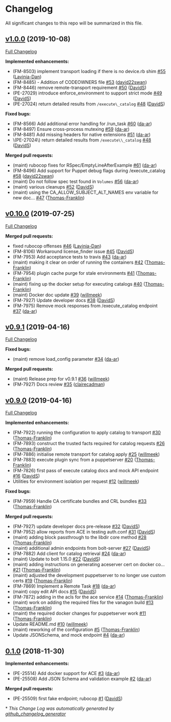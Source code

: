 # Changelog

All significant changes to this repo will be summarized in this file.


## [v1.0.0](https://github.com/puppetlabs/ace/tree/v1.0.0) (2019-10-08)
[Full Changelog](https://github.com/puppetlabs/ace/compare/v0.10.0...v1.0.0)

**Implemented enhancements:**

- \(FM-8503\) implement transport loading if there is no device.rb shim [\#55](https://github.com/puppetlabs/ace/pull/55) ([Lavinia-Dan](https://github.com/Lavinia-Dan))
- \(FM-8485\) - Addition of CODEOWNERS file [\#53](https://github.com/puppetlabs/ace/pull/53) ([david22swan](https://github.com/david22swan))
- \(FM-8446\) remove remote-transport requirement [\#50](https://github.com/puppetlabs/ace/pull/50) ([DavidS](https://github.com/DavidS))
- \(PE-27029\) introduce enforce\_environment to support strict mode [\#49](https://github.com/puppetlabs/ace/pull/49) ([DavidS](https://github.com/DavidS))
- \(PE-27024\) return detailed results from `/execute\_catalog` [\#48](https://github.com/puppetlabs/ace/pull/48) ([DavidS](https://github.com/DavidS))

**Fixed bugs:**

- \(FM-8566\) Add additional error handling for /run\_task [\#60](https://github.com/puppetlabs/ace/pull/60) ([da-ar](https://github.com/da-ar))
- \(FM-8497\) Ensure cross-process mutexing [\#59](https://github.com/puppetlabs/ace/pull/59) ([da-ar](https://github.com/da-ar))
- \(FM-8481\) Add missing headers for native extensions [\#51](https://github.com/puppetlabs/ace/pull/51) ([da-ar](https://github.com/da-ar))
- \\(PE-27024\\) return detailed results from `/execute\\_catalog` [\#48](https://github.com/puppetlabs/ace/pull/48) ([DavidS](https://github.com/DavidS))

**Merged pull requests:**

- \(maint\) rubocop fixes for RSpec/EmptyLineAfterExample [\#61](https://github.com/puppetlabs/ace/pull/61) ([da-ar](https://github.com/da-ar))
- \(FM-8496\) Add support for Puppet debug flags during /execute\_catalog [\#58](https://github.com/puppetlabs/ace/pull/58) ([david22swan](https://github.com/david22swan))
- \(maint\) Do not follow spec test found in `Volumes` [\#56](https://github.com/puppetlabs/ace/pull/56) ([da-ar](https://github.com/da-ar))
- \(maint\) various cleanups [\#52](https://github.com/puppetlabs/ace/pull/52) ([DavidS](https://github.com/DavidS))
- \(maint\) using the CA\_ALLOW\_SUBJECT\_ALT\_NAMES env variable for new doc… [\#47](https://github.com/puppetlabs/ace/pull/47) ([Thomas-Franklin](https://github.com/Thomas-Franklin))

## [v0.10.0](https://github.com/puppetlabs/ace/tree/v0.10.0) (2019-07-25)
[Full Changelog](https://github.com/puppetlabs/ace/compare/v0.9.1...v0.10.0)

**Merged pull requests:**

- fixed rubocop offenses [\#46](https://github.com/puppetlabs/ace/pull/46) ([Lavinia-Dan](https://github.com/Lavinia-Dan))
- \(FM-8106\) Workaround license\_finder issue [\#45](https://github.com/puppetlabs/ace/pull/45) ([DavidS](https://github.com/DavidS))
- \(FM-7953\) Add acceptance tests to travis [\#43](https://github.com/puppetlabs/ace/pull/43) ([da-ar](https://github.com/da-ar))
- \(maint\) making it clear on order of running the containers [\#42](https://github.com/puppetlabs/ace/pull/42) ([Thomas-Franklin](https://github.com/Thomas-Franklin))
- \(FM-7954\) plugin cache purge for stale environments [\#41](https://github.com/puppetlabs/ace/pull/41) ([Thomas-Franklin](https://github.com/Thomas-Franklin))
- \(maint\) fixing up the docker setup for executing catalogs [\#40](https://github.com/puppetlabs/ace/pull/40) ([Thomas-Franklin](https://github.com/Thomas-Franklin))
- \(maint\) Docker doc update [\#39](https://github.com/puppetlabs/ace/pull/39) ([willmeek](https://github.com/willmeek))
- \(FM-7927\) Update developer docs [\#38](https://github.com/puppetlabs/ace/pull/38) ([DavidS](https://github.com/DavidS))
- \(FM-7975\) Remove mock responses from /execute\_catalog endpoint [\#37](https://github.com/puppetlabs/ace/pull/37) ([da-ar](https://github.com/da-ar))

## [v0.9.1](https://github.com/puppetlabs/ace/tree/v0.9.1) (2019-04-16)
[Full Changelog](https://github.com/puppetlabs/ace/compare/v0.9.0...v0.9.1)

**Fixed bugs:**

- \(maint\) remove load\_config parameter [\#34](https://github.com/puppetlabs/ace/pull/34) ([da-ar](https://github.com/da-ar))

**Merged pull requests:**

- \(maint\) Release prep for v0.9.1 [\#36](https://github.com/puppetlabs/ace/pull/36) ([willmeek](https://github.com/willmeek))
- \(FM-7927\) Docs review [\#35](https://github.com/puppetlabs/ace/pull/35) ([clairecadman](https://github.com/clairecadman))

## [v0.9.0](https://github.com/puppetlabs/ace/tree/v0.9.0) (2019-04-16)
[Full Changelog](https://github.com/puppetlabs/ace/compare/0.1.0...v0.9.0)

**Implemented enhancements:**

- \(FM-7922\) running the configuration to apply catalog to transport  [\#30](https://github.com/puppetlabs/ace/pull/30) ([Thomas-Franklin](https://github.com/Thomas-Franklin))
- \(FM-7893\) construct the trusted facts required for catalog requests [\#26](https://github.com/puppetlabs/ace/pull/26) ([Thomas-Franklin](https://github.com/Thomas-Franklin))
- \(FM-7886\) initialise remote transport for catalog apply [\#25](https://github.com/puppetlabs/ace/pull/25) ([willmeek](https://github.com/willmeek))
- \(FM-7883\) execute plugin sync from a puppetserver [\#20](https://github.com/puppetlabs/ace/pull/20) ([Thomas-Franklin](https://github.com/Thomas-Franklin))
- \(FM-7826\) first pass of execute catalog docs and mock API endpoint [\#16](https://github.com/puppetlabs/ace/pull/16) ([DavidS](https://github.com/DavidS))
- Utilities for environment isolation per request [\#12](https://github.com/puppetlabs/ace/pull/12) ([willmeek](https://github.com/willmeek))

**Fixed bugs:**

- \(FM-7959\) Handle CA certificate bundles and CRL bundles [\#33](https://github.com/puppetlabs/ace/pull/33) ([Thomas-Franklin](https://github.com/Thomas-Franklin))

**Merged pull requests:**

- \(FM-7927\) update developer docs pre-release [\#32](https://github.com/puppetlabs/ace/pull/32) ([DavidS](https://github.com/DavidS))
- \(FM-7952\) allow reports from ACE in testing auth.conf [\#31](https://github.com/puppetlabs/ace/pull/31) ([DavidS](https://github.com/DavidS))
- \(maint\) adding block passthrough to the libdir core method [\#28](https://github.com/puppetlabs/ace/pull/28) ([Thomas-Franklin](https://github.com/Thomas-Franklin))
- \(maint\) additional admin endpoints from bolt-server [\#27](https://github.com/puppetlabs/ace/pull/27) ([DavidS](https://github.com/DavidS))
- \(FM-7882\) Add client for catalog retrieval [\#24](https://github.com/puppetlabs/ace/pull/24) ([da-ar](https://github.com/da-ar))
- \(maint\) Update to bolt 1.15.0 [\#22](https://github.com/puppetlabs/ace/pull/22) ([DavidS](https://github.com/DavidS))
- \(maint\) adding instructions on generating aceserver cert on docker co… [\#21](https://github.com/puppetlabs/ace/pull/21) ([Thomas-Franklin](https://github.com/Thomas-Franklin))
- \(maint\) adjusted the development puppetserver to no longer use custom certs [\#19](https://github.com/puppetlabs/ace/pull/19) ([Thomas-Franklin](https://github.com/Thomas-Franklin))
- \(FM-7869\) Implement a Remote Task [\#18](https://github.com/puppetlabs/ace/pull/18) ([da-ar](https://github.com/da-ar))
- \(maint\) copy edit API docs [\#15](https://github.com/puppetlabs/ace/pull/15) ([DavidS](https://github.com/DavidS))
- \(FM-7872\) adding in the acls for the ace service [\#14](https://github.com/puppetlabs/ace/pull/14) ([Thomas-Franklin](https://github.com/Thomas-Franklin))
- \(maint\) work on adding the required files for the vanagon build [\#13](https://github.com/puppetlabs/ace/pull/13) ([Thomas-Franklin](https://github.com/Thomas-Franklin))
- \(maint\) the required docker changes for puppetserver work [\#11](https://github.com/puppetlabs/ace/pull/11) ([Thomas-Franklin](https://github.com/Thomas-Franklin))
- Update README.md [\#10](https://github.com/puppetlabs/ace/pull/10) ([willmeek](https://github.com/willmeek))
- \(maint\) reworking of the configuration [\#5](https://github.com/puppetlabs/ace/pull/5) ([Thomas-Franklin](https://github.com/Thomas-Franklin))
- Update JSONSchema, and mock endpoint [\#4](https://github.com/puppetlabs/ace/pull/4) ([da-ar](https://github.com/da-ar))

## [0.1.0](https://github.com/puppetlabs/ace/tree/0.1.0) (2018-11-30)
**Implemented enhancements:**

- \(PE-25514\) Add docker support for ACE [\#3](https://github.com/puppetlabs/ace/pull/3) ([da-ar](https://github.com/da-ar))
- \(PE-25508\) Add JSON Schema and validation example [\#2](https://github.com/puppetlabs/ace/pull/2) ([da-ar](https://github.com/da-ar))

**Merged pull requests:**

- \(PE-25509\) first fake endpoint; rubocop [\#1](https://github.com/puppetlabs/ace/pull/1) ([DavidS](https://github.com/DavidS))



\* *This Change Log was automatically generated by [github_changelog_generator](https://github.com/skywinder/Github-Changelog-Generator)*